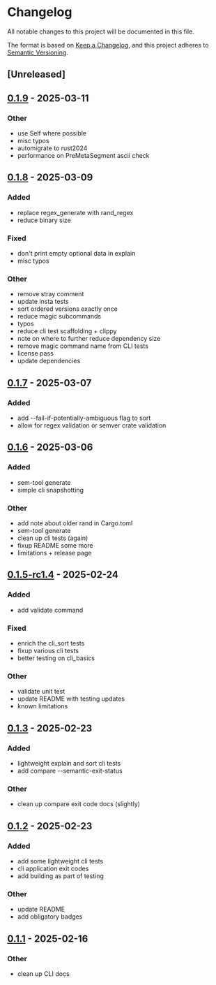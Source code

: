 # Changelog

All notable changes to this project will be documented in this file.

The format is based on [Keep a Changelog](https://keepachangelog.com/en/1.0.0/),
and this project adheres to [Semantic Versioning](https://semver.org/spec/v2.0.0.html).

## [Unreleased]

## [0.1.9](https://github.com/canardleteer/sem-tool/compare/v0.1.8...v0.1.9) - 2025-03-11

### Other

- use Self where possible
- misc typos
- automigrate to rust2024
- performance on PreMetaSegment ascii check

## [0.1.8](https://github.com/canardleteer/sem-tool/compare/v0.1.7...v0.1.8) - 2025-03-09

### Added

- replace regex_generate with rand_regex
- reduce binary size

### Fixed

- don't print empty optional data in explain
- misc typos

### Other

- remove stray comment
- update insta tests
- sort ordered versions exactly once
- reduce magic subcommands
- typos
- reduce cli test scaffolding + clippy
- note on where to further reduce dependency size
- remove magic command name from CLI tests
- license pass
- update dependencies

## [0.1.7](https://github.com/canardleteer/sem-tool/compare/v0.1.6...v0.1.7) - 2025-03-07

### Added

- add --fail-if-potentially-ambiguous flag to sort
- allow for regex validation or semver crate validation

## [0.1.6](https://github.com/canardleteer/sem-tool/compare/v0.1.5...v0.1.6) - 2025-03-06

### Added

- sem-tool generate
- simple cli snapshotting

### Other

- add note about older rand in Cargo.toml
- sem-tool generate
- clean up cli tests (again)
- fixup README some more
- limitations + release page

## [0.1.5-rc1.4](https://github.com/canardleteer/sem-tool/compare/v0.1.3...v0.1.5-rc1.4) - 2025-02-24

### Added

- add validate command

### Fixed

- enrich the cli_sort tests
- fixup various cli tests
- better testing on cli_basics

### Other

- validate unit test
- update README with testing updates
- known limitations

## [0.1.3](https://github.com/canardleteer/sem-tool/compare/v0.1.2...v0.1.3) - 2025-02-23

### Added

- lightweight explain and sort cli tests
- add compare --semantic-exit-status

### Other

- clean up compare exit code docs (slightly)

## [0.1.2](https://github.com/canardleteer/sem-tool/compare/v0.1.1...v0.1.2) - 2025-02-23

### Added

- add some lightweight cli tests
- cli application exit codes
- add building as part of testing

### Other

- update README
- add obligatory badges

## [0.1.1](https://github.com/canardleteer/sem-tool/compare/v0.1.0...v0.1.1) - 2025-02-16

### Other

- clean up CLI docs
